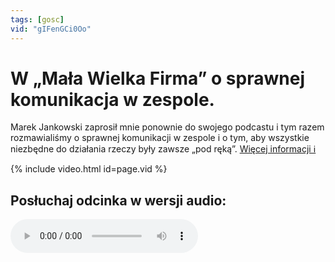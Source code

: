 ```yaml
---
tags: [gosc]
vid: "gIFenGCi0Oo"
---
```


# W „Mała Wielka Firma” o sprawnej komunikacja w zespole.

Marek Jankowski zaprosił mnie ponownie do swojego podcastu i tym razem rozmawialiśmy o sprawnej komunikacji w zespole i o tym, aby wszystkie niezbędne do działania rzeczy były zawsze „pod ręką”.
 [Więcej informacji ℹ️](https://malawielkafirma.pl/komunikacja-w-zespole/)

{% include video.html id=page.vid %}

<!--More-->

## Posłuchaj odcinka w wersji audio:

<audio controls>
<source src="https://api.spreaker.com/v2/episodes/17543162/download.mp3" type="audio/mpeg">
</audio>


[n]: https://nozbe.com/